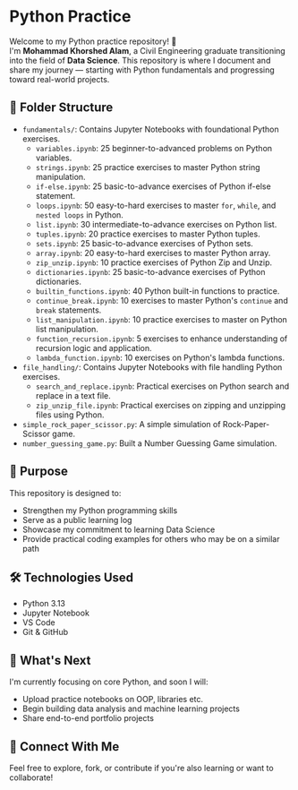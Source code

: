 # Python Practice

Welcome to my Python practice repository! 👋  
I'm **Mohammad Khorshed Alam**, a Civil Engineering graduate transitioning into the field of **Data Science**. This repository is where I document and share my journey — starting with Python fundamentals and progressing toward real-world projects.

## 📁 Folder Structure

- `fundamentals/`: Contains Jupyter Notebooks with foundational Python exercises.
  - `variables.ipynb`: 25 beginner-to-advanced problems on Python variables.
  - `strings.ipynb`: 25 practice exercises to master Python string manipulation.
  - `if-else.ipynb`: 25 basic-to-advance exercises of Python if-else statement.
  - `loops.ipynb`: 50 easy-to-hard exercises to master `for`, `while`, and `nested loops` in Python.
  - `list.ipynb`: 30 intermediate-to-advance exercises on Python list.
  - `tuples.ipynb`: 20 practice exercises to master Python tuples.
  - `sets.ipynb`: 25 basic-to-advance exercises of Python sets.
  - `array.ipynb`: 20 easy-to-hard exercises to master Python array.
  - `zip_unzip.ipynb`: 10 practice exercises of Python Zip and Unzip.
  - `dictionaries.ipynb`: 25 basic-to-advance exercises of Python dictionaries.
  - `builtin_functions.ipynb`: 40 Python built-in functions to practice.
  - `continue_break.ipynb`: 10 exercises to master Python's `continue` and `break` statements.
  - `list_manipulation.ipynb`: 10 practice exercises to master on Python list manipulation.
  - `function_recursion.ipynb`: 5 exercises to enhance understanding of recursion logic and application.
  - `lambda_function.ipynb`: 10 exercises on Python's lambda functions.
- `file_handling/`: Contains Jupyter Notebooks with file handling Python exercises.
  - `search_and_replace.ipynb`: Practical exercises on Python search and replace in a text file.
  - `zip_unzip_file.ipynb`: Practical exercises on zipping and unzipping files using Python.
- `simple_rock_paper_scissor.py`: A simple simulation of Rock-Paper-Scissor game.
- `number_guessing_game.py`: Built a Number Guessing Game simulation.

## 📌 Purpose

This repository is designed to:
- Strengthen my Python programming skills
- Serve as a public learning log
- Showcase my commitment to learning Data Science
- Provide practical coding examples for others who may be on a similar path

## 🛠️ Technologies Used

- Python 3.13
- Jupyter Notebook
- VS Code
- Git & GitHub

## 🚀 What's Next

I'm currently focusing on core Python, and soon I will:
- Upload practice notebooks on OOP, libraries etc.
- Begin building data analysis and machine learning projects
- Share end-to-end portfolio projects

## 🤝 Connect With Me

Feel free to explore, fork, or contribute if you're also learning or want to collaborate!


